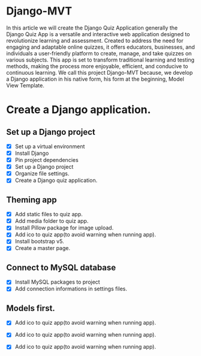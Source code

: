 # Django-MVT
 In this article we will create the Django Quiz Application generally the Django Quiz App is a versatile and interactive web application designed to revolutionize learning and assessment. Created to address the need for engaging and adaptable online quizzes, it offers educators, businesses, and individuals a user-friendly platform to create, manage, and take quizzes on various subjects. This app is set to transform traditional learning and testing methods, making the process more enjoyable, efficient, and conducive to continuous learning.
We call this project Django-MVT because, we develop a Django application in his native form, his form at the beginning, Model View Template.
# Create a Django application.
## Set up a Django project
- [x] Set up a virtual environment
- [x] Install Django
- [x] Pin project dependencies
- [x] Set up a Django project
- [x] Organize file settings.
- [x] Create a Django quiz application.
## Theming app
- [x] Add static files to quiz app.
- [x] Add media folder to quiz app.
- [x] Install Pillow package for image upload.
- [x] Add ico to quiz app(to avoid warning when running app).
- [x] Install bootstrap v5.
- [x] Create a master page.
## Connect to MySQL database
- [x] Install MySQL packages to project
- [x] Add connection informations in settings files.
## Models first.
- [x] Add ico to quiz app(to avoid warning when running app).
- [x] Add ico to quiz app(to avoid warning when running app).
- [x] Add ico to quiz app(to avoid warning when running app).

